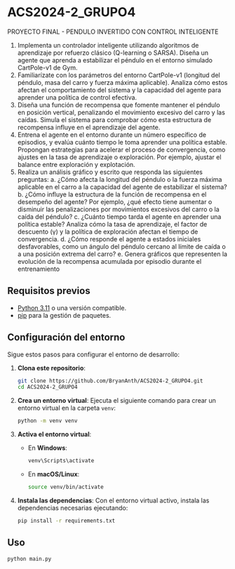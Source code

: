 # ACS2024-2_GRUPO4
PROYECTO FINAL -  PENDULO INVERTIDO CON CONTROL INTELIGENTE
1. Implementa un controlador inteligente utilizando algoritmos de aprendizaje por refuerzo clásico (Q-learning o SARSA). Diseña un agente que aprenda a estabilizar el péndulo en el entorno simulado CartPole-v1 de Gym.
2. Familiarízate con los parámetros del entorno CartPole-v1 (longitud del péndulo, masa del carro y fuerza máxima aplicable). Analiza cómo estos afectan el comportamiento del sistema y la capacidad del agente para aprender una política de control efectiva.
3. Diseña una función de recompensa que fomente mantener el péndulo en posición vertical, penalizando el movimiento excesivo del carro y las caídas. Simula el sistema para
comprobar cómo esta estructura de recompensa influye en el aprendizaje del agente.
4. Entrena el agente en el entorno durante un número específico de episodios, y evalúa cuánto tiempo le toma aprender una política estable. Propongan estrategias para acelerar el proceso de convergencia, como ajustes en la tasa de aprendizaje o exploración. Por ejemplo, ajustar el balance entre exploración y explotación.
5. Realiza un análisis gráfico y escrito que responda las siguientes preguntas:
    a. ¿Cómo afecta la longitud del péndulo o la fuerza máxima aplicable en el carro a la capacidad del agente de estabilizar el sistema?
    b. ¿Cómo influye la estructura de la función de recompensa en el desempeño del agente? Por ejemplo, ¿qué efecto tiene aumentar o disminuir las penalizaciones por movimientos excesivos del carro o la caída del péndulo?
   c. ¿Cuánto tiempo tarda el agente en aprender una política estable? Analiza cómo la tasa de aprendizaje, el factor de descuento (γ) y la política de exploración afectan el tiempo de convergencia.
   d. ¿Cómo responde el agente a estados iniciales desfavorables, como un ángulo del péndulo cercano al límite de caída o a una posición extrema del carro?
   e. Genera gráficos que representen la evolución de la recompensa acumulada por episodio durante el entrenamiento

## Requisitos previos

- [Python 3.11](https://www.python.org/downloads/) o una versión compatible.
- [pip](https://pip.pypa.io/en/stable/installation/) para la gestión de paquetes.

## Configuración del entorno

Sigue estos pasos para configurar el entorno de desarrollo:

1. **Clona este repositorio**:
   ```bash
   git clone https://github.com/BryanAnth/ACS2024-2_GRUPO4.git
   cd ACS2024-2_GRUPO4
   ```

2. **Crea un entorno virtual**:
   Ejecuta el siguiente comando para crear un entorno virtual en la carpeta `venv`:
   ```bash
   python -m venv venv
   ```

3. **Activa el entorno virtual**:
   - En **Windows**:
     ```bash
     venv\Scripts\activate
     ```
   - En **macOS/Linux**:
     ```bash
     source venv/bin/activate
     ```

4. **Instala las dependencias**:
   Con el entorno virtual activo, instala las dependencias necesarias ejecutando:
   ```bash
   pip install -r requirements.txt
   ```

## Uso
```bash
python main.py
```

